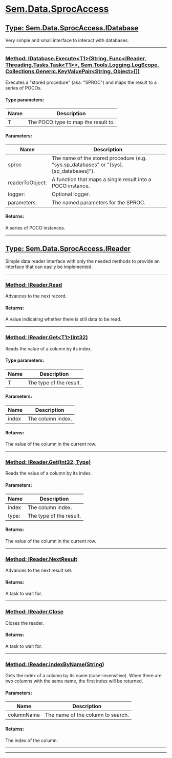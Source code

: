 # [Sem.Data.SprocAccess](#Sem.Data.SprocAccess)

## [Type: Sem.Data.SprocAccess.IDatabase](#Ref6f3296162599fba927f62939bb8c3b7b397ab65f3e3b6c16e99bef0493fa365a)

 Very simple and small interface to interact with databases. 



---
### [Method: IDatabase.Execute\<T1>(String, Func\<IReader, Threading.Tasks.Task\<T1>>, Sem.Tools.Logging.LogScope, Collections.Generic.KeyValuePair\<String, Object>[])](#Ref3c1ea8c0790167a1c9da869adc9a182ba55e5b382171fedd71d8bb62c136fd83)

 Executes a "stored procedure" (aka. "SPROC") and maps the result to a series of POCOs. 

#### Type parameters:
|Name | Description |
|-----|------|
|T|The POCO type to map the result to.|
#### Parameters:
|Name | Description |
|-----|------|
|sproc|The name of the stored procedure (e.g. "sys.sp_databases" or "[sys].[sp_databases]").|
|readerToObject: |A function that maps a single result into a POCO instance.|
|logger: |Optional logger.|
|parameters: |The named parameters for the SPROC.|

#### Returns:
A series of POCO instances.



---
## [Type: Sem.Data.SprocAccess.IReader](#Refd4ea26ed6963c7d7d862c5d038a3dfe5e8c6fad98ad0756308237234eb54ed5f)

 Simple data reader interface with only the needed methods to provide an interface that can easily be implemented. 



---
### [Method: IReader.Read](#Ref6140e5d80d31c8a065579879011d2b8429d7332edb91e6f6d277da0df00e1ee3)

 Advances to the next record. 


#### Returns:
A value indicating whether there is still data to be read.



---
### [Method: IReader.Get\<T1>(Int32)](#Ref0e911013013473e24b451a38e21edd26440ac35d631e788fbc22a0d0c965003f)

 Reads the value of a column by its index. 

#### Type parameters:
|Name | Description |
|-----|------|
|T|The type of the result.|
#### Parameters:
|Name | Description |
|-----|------|
|index|The column index.|

#### Returns:
The value of the column in the current row.



---
### [Method: IReader.Get(Int32, Type)](#Ref4679f191d96203bac4e9cef80c5e8650d2d19f9f91dff9ec382a8149c581bdd1)

 Reads the value of a column by its index. 

#### Parameters:
|Name | Description |
|-----|------|
|index|The column index.|
|type: |The type of the result.|

#### Returns:
The value of the column in the current row.



---
### [Method: IReader.NextResult](#Refddffcd4eaf86045a859c21351302f738eb98e725c97eafa50dd8becc6ab4c2dc)

 Advances to the next result set. 


#### Returns:
A task to wait for.



---
### [Method: IReader.Close](#Refa664070908c4c587e509fb9289015c76c80a5c382be8e00a90951aeb26fa5cc1)

 Closes the reader. 


#### Returns:
A task to wait for.



---
### [Method: IReader.IndexByName(String)](#Ref48a0b89351ffc712b194b78d6f8a412b9573a72de1cc2cef0bfd29d1e8ec3b35)

 Gets the index of a column by its name (case-insensitive). When there are two columns with the same name, the first index will be returned. 

#### Parameters:
|Name | Description |
|-----|------|
|columnName|The name of the column to search.|

#### Returns:
The index of the column.



---


---
